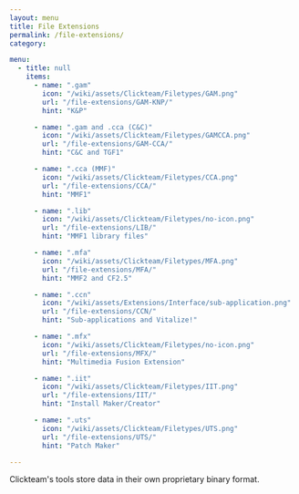 ```yaml
---
layout: menu
title: File Extensions
permalink: /file-extensions/
category:

menu:
  - title: null
    items:
      - name: ".gam"
        icon: "/wiki/assets/Clickteam/Filetypes/GAM.png"
        url: "/file-extensions/GAM-KNP/"
        hint: "K&P"

      - name: ".gam and .cca (C&C)"
        icon: "/wiki/assets/Clickteam/Filetypes/GAMCCA.png"
        url: "/file-extensions/GAM-CCA/"
        hint: "C&C and TGF1"

      - name: ".cca (MMF)"
        icon: "/wiki/assets/Clickteam/Filetypes/CCA.png"
        url: "/file-extensions/CCA/"
        hint: "MMF1"

      - name: ".lib"
        icon: "/wiki/assets/Clickteam/Filetypes/no-icon.png"
        url: "/file-extensions/LIB/"
        hint: "MMF1 library files"

      - name: ".mfa"
        icon: "/wiki/assets/Clickteam/Filetypes/MFA.png"
        url: "/file-extensions/MFA/"
        hint: "MMF2 and CF2.5"

      - name: ".ccn"
        icon: "/wiki/assets/Extensions/Interface/sub-application.png"
        url: "/file-extensions/CCN/"
        hint: "Sub-applications and Vitalize!"

      - name: ".mfx"
        icon: "/wiki/assets/Clickteam/Filetypes/no-icon.png"
        url: "/file-extensions/MFX/"
        hint: "Multimedia Fusion Extension"

      - name: ".iit"
        icon: "/wiki/assets/Clickteam/Filetypes/IIT.png"
        url: "/file-extensions/IIT/"
        hint: "Install Maker/Creator"

      - name: ".uts"
        icon: "/wiki/assets/Clickteam/Filetypes/UTS.png"
        url: "/file-extensions/UTS/"
        hint: "Patch Maker"

---
```


Clickteam's tools store data in their own proprietary binary format.
